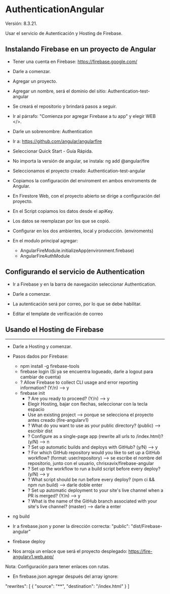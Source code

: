 # AuthenticationAngular

Versión: 8.3.21.

Usar el servicio de Autenticación y Hosting de Firebase.

## Instalando Firebase en un proyecto de Angular
* Tener una cuenta en Firebase: https://firebase.google.com/

* Darle a comenzar.

* Agregar un proyecto.

* Agregar un nombre, será el dominio del sitio: Authentication-test-angular

* Se creará el repositorio y brindará pasos a seguir.

* Ir al párrafo: "Comienza por agregar Firebase a tu app" y elegir WEB </>.

* Darle un sobrenombre: Authentication

* Ir a: https://github.com/angular/angularfire

* Seleccionar Quick Start - Guía Rápida.

* No importa la versión de angular, se instala: ng add @angular/fire

* Seleccionamos el proyecto creado: Authentication-test-angular

* Copiamos la configuración del enviroment en ambos enviroments de Angular.

* En Firestore Web, con el proyecto abierto se dirige a configuración del proyecto.

* En el Script copiamos los datos desde el apiKey.

* Los datos se reemplazan por los que se copió.

* Configurar en los dos ambientes, local y producción. (enviroments)

* En el modulo principal agregar: 
    * AngularFireModule.initializeApp(environment.firebase)
    * AngularFireAuthModule

## Configurando el servicio de Authentication
* Ir a Firebase y en la barra de navegación seleccionar Authentication.

* Darle a comenzar.

* La autenticación será por correo, por lo que se debe habilitar.

* Editar el template de verificación de correo

## Usando el Hosting de Firebase


---------------------------------------------------------
* Darle a Hosting y comenzar.

* Pasos dados por Firebase:
    * npm install -g firebase-tools
    * firebase login (Si ya se encuentra logueado, darle a logout para cambiar de cuenta)
    * ? Allow Firebase to collect CLI usage and error reporting information? (Y/n) --> y
    * firebase init
        * ? Are you ready to proceed? (Y/n) --> y
        * Elegir Hosting, bajar con flechas, seleccionar con la tecla espacio
        * Use an existing project --> porque se selecciona el proyecto antes creado (fire-angularv1)
        * ? What do you want to use as your public directory? (public) --> escribir dist
        * ? Configure as a single-page app (rewrite all urls to /index.html)? (y/N) --> n
        * ? Set up automatic builds and deploys with GitHub? (y/N) --> y
        * ? For which GitHub repository would you like to set up a GitHub workflow? (format: user/repository) --> se escribe el nombre del repositorio, junto con el usuario, chrisxavix/firebase-angular
        * ? Set up the workflow to run a build script before every deploy? (y/N) --> y
        * ? What script should be run before every deploy? (npm ci && npm run build) --> darle doble enter
        * ? Set up automatic deployment to your site's live channel when a PR is merged? (Y/n) --> y
        * ? What is the name of the GitHub branch associated with your site's live channel? (master) --> darle a enter

* ng build
* Ir a firebase.json y poner la dirección correcta: "public": "dist/Firebase-angular"
* firebase deploy
* Nos arroja un enlace que será el proyecto desplegado: https://fire-angularv1.web.app/

Nota: Configuración para tener enlaces con rutas.

* En firebase.json agregar después del array ignore:

"rewrites": [
  {
    "source": "**",
    "destination": "/index.html"
  }
]
